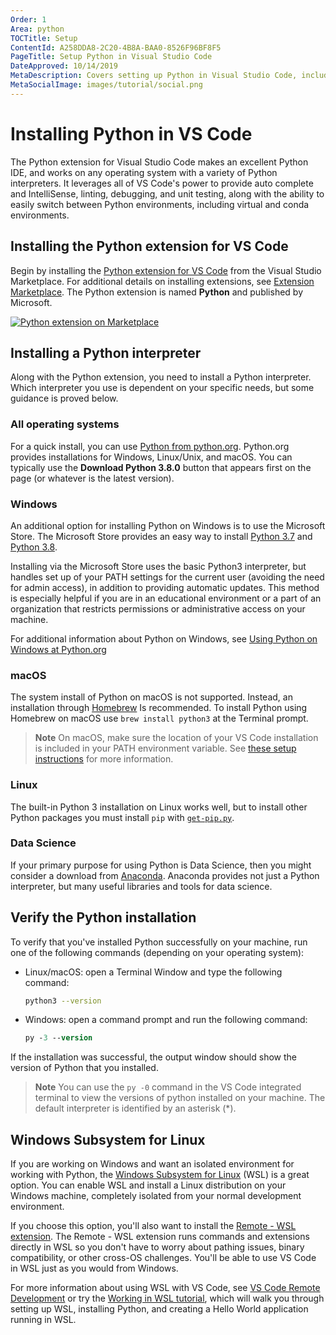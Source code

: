 ```yaml
---
Order: 1
Area: python
TOCTitle: Setup
ContentId: A258DDA8-2C20-4B8A-BAA0-8526F96BF8F5
PageTitle: Setup Python in Visual Studio Code
DateApproved: 10/14/2019
MetaDescription: Covers setting up Python in Visual Studio Code, including installing the extension and an interpreter.
MetaSocialImage: images/tutorial/social.png
---
```

# Installing Python in VS Code

The Python extension for Visual Studio Code makes an excellent Python IDE, and works on any operating system with a variety of Python interpreters. It leverages all of VS Code's power to provide auto complete and IntelliSense, linting, debugging, and unit testing, along with the ability to easily switch between Python environments, including virtual and conda environments.

## Installing the Python extension for VS Code

Begin by installing the [Python extension for VS Code](https://marketplace.visualstudio.com/items?itemName=ms-python.python) from the Visual Studio Marketplace. For additional details on installing extensions, see [Extension Marketplace](/docs/editor/extension-gallery.md). The Python extension is named **Python** and published by Microsoft.

[![Python extension on Marketplace](images/setup/python-extension-marketplace.png)](https://marketplace.visualstudio.com/items?itemName=ms-python.python)

## Installing a Python interpreter

Along with the Python extension, you need to install a Python interpreter. Which interpreter you use is dependent on your specific needs, but some guidance is proved below.

### All operating systems

 For a quick install, you can use [Python from python.org](https://www.python.org/downloads/). Python.org provides installations for Windows, Linux/Unix, and macOS. You can typically use the **Download Python 3.8.0** button that appears first on the page (or whatever is the latest version).

### Windows

An additional option for installing Python on Windows is to use the Microsoft Store. The Microsoft Store provides an easy way to install [Python 3.7](https://www.microsoft.com/en-us/p/python-37/9nj46sx7x90p) and [Python 3.8](https://www.microsoft.com/en-us/p/python-38/9mssztt1n39l).

Installing via the Microsoft Store uses the basic Python3 interpreter, but handles set up of your PATH settings for the current user (avoiding the need for admin access), in addition to providing automatic updates. This method is especially helpful if you are in an educational environment or a part of an organization that restricts permissions or administrative access on your machine.

For additional information about Python on Windows, see [Using Python on Windows at Python.org](https://docs.python.org/3.7/using/windows.html)

### macOS

The system install of Python on macOS is not supported. Instead, an installation through [Homebrew](https://brew.sh/) Is recommended. To install Python using Homebrew on macOS use `brew install python3` at the Terminal prompt.

> **Note** On macOS, make sure the location of your VS Code installation is included in your PATH environment variable.  See [these setup instructions](/docs/setup/mac.md#launching-from-the-command-line) for more information.

### Linux

The built-in Python 3 installation on Linux works well, but to install other Python packages you must install `pip` with [`get-pip.py`](https://pip.pypa.io/en/stable/installing/#installing-with-get-pip-py).

### Data Science

If your primary purpose for using Python is Data Science, then you might consider a download from [Anaconda](https://www.anaconda.com/download/). Anaconda provides not just a Python interpreter, but many useful libraries and tools for data science.

## Verify the Python installation

To verify that you've installed Python successfully on your machine, run one of the following commands (depending on your operating system):

- Linux/macOS: open a Terminal Window and type the following command:

    ```bash
    python3 --version
    ```

- Windows: open a command prompt and run the following command:

    ```ps
    py -3 --version
    ```

If the installation was successful, the output window should show the version of Python that you installed.

   > **Note** You can use the `py -0` command in the VS Code integrated terminal to view the versions of python installed on your machine. The default interpreter is identified by an asterisk (*).

## Windows Subsystem for Linux

If you are working on Windows and want an isolated environment for working with Python, the [Windows Subsystem for Linux](https://docs.microsoft.com/windows/wsl/about) (WSL) is a great option. You can enable WSL and install a Linux distribution on your Windows machine, completely isolated from your normal development environment.

If you choose this option, you'll also want to install the [Remote - WSL extension](https://marketplace.visualstudio.com/items?itemName=ms-vscode-remote.remote-wsl). The Remote - WSL extension runs commands and extensions directly in WSL so you don't have to worry about pathing issues, binary compatibility, or other cross-OS challenges. You'll be able to use VS Code in WSL just as you would from Windows.

For more information about using WSL with VS Code, see [VS Code Remote Development](/docs/remote/remote-overview.md) or try the [Working in WSL tutorial](/remote-tutorials/wsl/getting-started.md), which will walk you through setting up WSL, installing Python, and creating a Hello World application running in WSL.